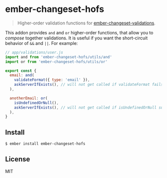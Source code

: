 
# ember-changeset-hofs

> Higher-order validation functions for
> [ember-changeset-validations](https://github.com/DockYard/ember-changeset-validations).

This addon provides `and` and `or` higher-order functions, that allow you to
*compose* together validations. It is useful if you want the short-circuit
behavior of `&&` and `||`. For example:

```js
// app/validations/user.js
import and from 'ember-changeset-hofs/utils/and'
import or from 'ember-changeset-hofs/utils/or'

export const {
  email: and(
    validateFormat({ type: 'email' }),
    askServerIfExists(), // will not get called if validateFormat fails
  ),

  anotherEmail: or(
    isUndefinedOrNull(),
    askServerIfExists(), // will not get called if isUndefinedOrNull succeeds
  ),
}
```

## Install

```bash
$ ember install ember-changeset-hofs
```

## License

MIT

